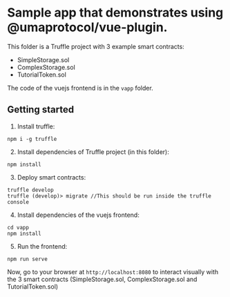 # Sample app that demonstrates using @umaprotocol/vue-plugin.

This folder is a Truffle project with 3 example smart contracts:

* SimpleStorage.sol
* ComplexStorage.sol
* TutorialToken.sol

The code of the vuejs frontend is in the `vapp` folder.

## Getting started

1. Install truffle:

```
npm i -g truffle
```

2. Install dependencies of Truffle project (in this folder):

```
npm install
```

3. Deploy smart contracts:

```
truffle develop
truffle (develop)> migrate //This should be run inside the truffle console 
```

4. Install dependencies of the vuejs frontend:

```
cd vapp
npm install
```

5. Run the frontend:

```
npm run serve
```

Now, go to your browser at `http://localhost:8080` to interact visually with the 3 smart contracts
(SimpleStorage.sol, ComplexStorage.sol and TutorialToken.sol)
